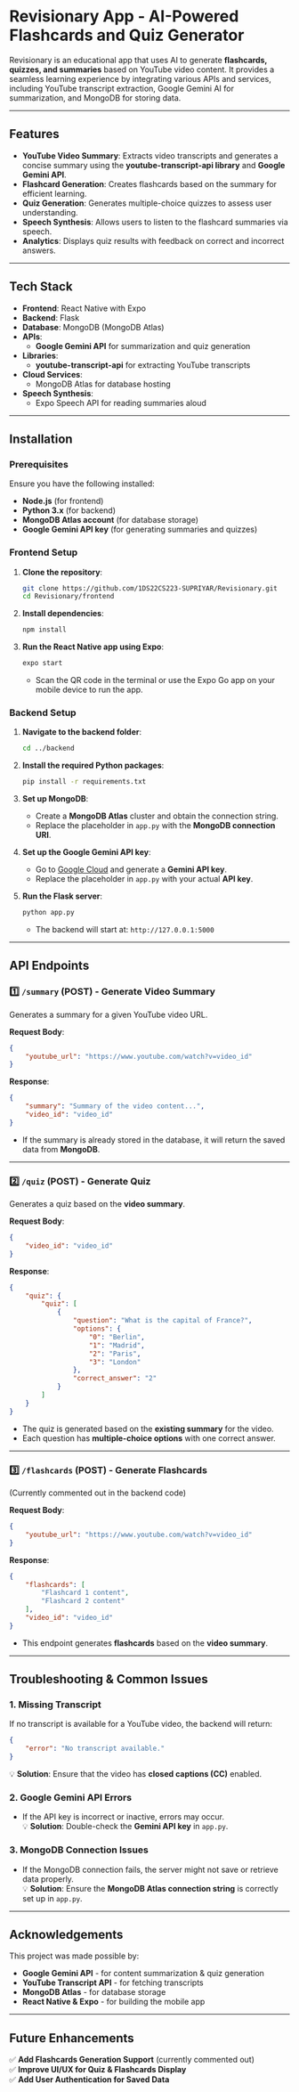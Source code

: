 
# **Revisionary App - AI-Powered Flashcards and Quiz Generator**  

Revisionary is an educational app that uses AI to generate **flashcards, quizzes, and summaries** based on YouTube video content. It provides a seamless learning experience by integrating various APIs and services, including YouTube transcript extraction, Google Gemini AI for summarization, and MongoDB for storing data.

---

## **Features**  

- **YouTube Video Summary**: Extracts video transcripts and generates a concise summary using the **youtube-transcript-api library** and **Google Gemini API**.  
- **Flashcard Generation**: Creates flashcards based on the summary for efficient learning.  
- **Quiz Generation**: Generates multiple-choice quizzes to assess user understanding.  
- **Speech Synthesis**: Allows users to listen to the flashcard summaries via speech.  
- **Analytics**: Displays quiz results with feedback on correct and incorrect answers.  

---

## **Tech Stack**  

- **Frontend**: React Native with Expo  
- **Backend**: Flask  
- **Database**: MongoDB (MongoDB Atlas)  
- **APIs**:  
  - **Google Gemini API** for summarization and quiz generation  
- **Libraries**:  
  - **youtube-transcript-api** for extracting YouTube transcripts  
- **Cloud Services**:  
  - MongoDB Atlas for database hosting  
- **Speech Synthesis**:  
  - Expo Speech API for reading summaries aloud  

---

## **Installation**  

### **Prerequisites**  

Ensure you have the following installed:  
- **Node.js** (for frontend)  
- **Python 3.x** (for backend)  
- **MongoDB Atlas account** (for database storage)  
- **Google Gemini API key** (for generating summaries and quizzes)  

### **Frontend Setup**  

1. **Clone the repository**:  
    ```bash
    git clone https://github.com/1DS22CS223-SUPRIYAR/Revisionary.git
    cd Revisionary/frontend
    ```

2. **Install dependencies**:  
    ```bash
    npm install
    ```

3. **Run the React Native app using Expo**:  
    ```bash
    expo start
    ```
    - Scan the QR code in the terminal or use the Expo Go app on your mobile device to run the app.  

### **Backend Setup**  

1. **Navigate to the backend folder**:  
    ```bash
    cd ../backend
    ```

2. **Install the required Python packages**:  
    ```bash
    pip install -r requirements.txt
    ```

3. **Set up MongoDB**:  
   - Create a **MongoDB Atlas** cluster and obtain the connection string.  
   - Replace the placeholder in `app.py` with the **MongoDB connection URI**.  

4. **Set up the Google Gemini API key**:  
   - Go to [Google Cloud](https://cloud.google.com) and generate a **Gemini API key**.  
   - Replace the placeholder in `app.py` with your actual **API key**.  

5. **Run the Flask server**:  
    ```bash
    python app.py
    ```
    - The backend will start at: `http://127.0.0.1:5000`  

---

## **API Endpoints**  

### **1️⃣ `/summary` (POST) - Generate Video Summary**  

Generates a summary for a given YouTube video URL.  

**Request Body**:  
```json
{
    "youtube_url": "https://www.youtube.com/watch?v=video_id"
}
```

**Response**:  
```json
{
    "summary": "Summary of the video content...",
    "video_id": "video_id"
}
```
- If the summary is already stored in the database, it will return the saved data from **MongoDB**.  

---

### **2️⃣ `/quiz` (POST) - Generate Quiz**  

Generates a quiz based on the **video summary**.  

**Request Body**:  
```json
{
    "video_id": "video_id"
}
```

**Response**:  
```json
{
    "quiz": {
        "quiz": [
            {
                "question": "What is the capital of France?",
                "options": {
                    "0": "Berlin",
                    "1": "Madrid",
                    "2": "Paris",
                    "3": "London"
                },
                "correct_answer": "2"
            }
        ]
    }
}
```
- The quiz is generated based on the **existing summary** for the video.  
- Each question has **multiple-choice options** with one correct answer.  

---

### **3️⃣ `/flashcards` (POST) - Generate Flashcards**  

(Currently commented out in the backend code)  

**Request Body**:  
```json
{
    "youtube_url": "https://www.youtube.com/watch?v=video_id"
}
```

**Response**:  
```json
{
    "flashcards": [
        "Flashcard 1 content",
        "Flashcard 2 content"
    ],
    "video_id": "video_id"
}
```
- This endpoint generates **flashcards** based on the **video summary**.  

---

## **Troubleshooting & Common Issues**  

### **1. Missing Transcript**  
If no transcript is available for a YouTube video, the backend will return:  
```json
{
    "error": "No transcript available."
}
```
💡 **Solution**: Ensure that the video has **closed captions (CC)** enabled.  

### **2. Google Gemini API Errors**  
- If the API key is incorrect or inactive, errors may occur.  
💡 **Solution**: Double-check the **Gemini API key** in `app.py`.  

### **3. MongoDB Connection Issues**  
- If the MongoDB connection fails, the server might not save or retrieve data properly.  
💡 **Solution**: Ensure the **MongoDB Atlas connection string** is correctly set up in `app.py`.  

---

## **Acknowledgements**  

This project was made possible by:  
- **Google Gemini API** - for content summarization & quiz generation  
- **YouTube Transcript API** - for fetching transcripts  
- **MongoDB Atlas** - for database storage  
- **React Native & Expo** - for building the mobile app  

---

## **Future Enhancements**  

✅ **Add Flashcards Generation Support** (currently commented out)  
✅ **Improve UI/UX for Quiz & Flashcards Display**  
✅ **Add User Authentication for Saved Data**  
